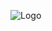 ![Logo](https://github.com/lucasdalmas/aluraplus/assets/127149468/742d390d-7cdc-4bb2-9fb5-fe8e528abea3)
<br>
